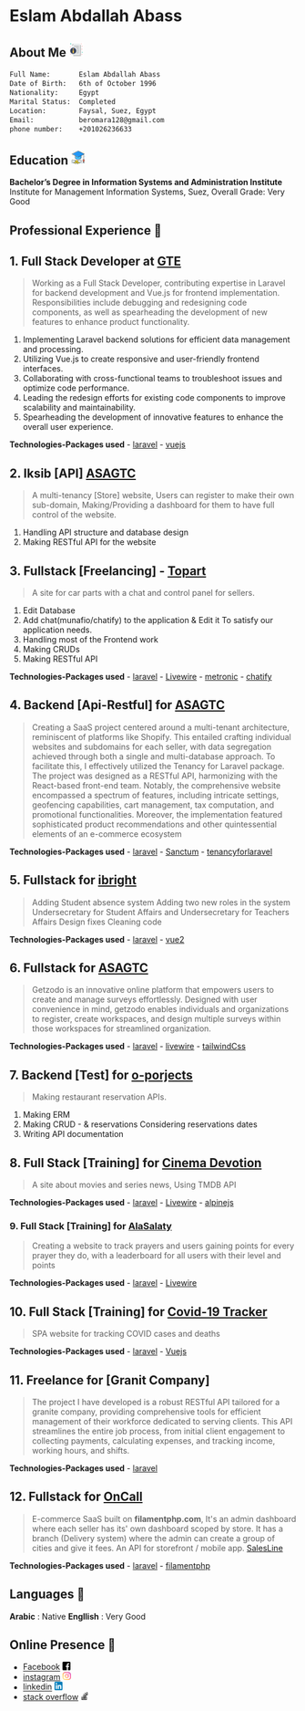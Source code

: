 # Eslam Abdallah Abass
## About Me <img style="width:5%" alt="aboueMe" src="assets/aboueMe.svg"> 

```
Full Name:       Eslam Abdallah Abass 
Date of Birth:   6th of October 1996
Nationality:     Egypt
Marital Status:  Completed
Location:        Faysal, Suez, Egypt
Email:           beromara128@gmail.com
phone number:    +201026236633
```
## Education <img style="width:5%" alt="aboueMe" src="assets/Education.svg"> 

**Bachelor’s Degree in Information Systems and Administration Institute**
<br>
Institute for Management Information Systems, Suez, Overall Grade: Very Good

## Professional Experience 🚀

## 1. Full Stack Developer at [GTE](https://www.linkedin.com/company/generaltelecom/mycompany/)
> Working as a Full Stack Developer, contributing expertise in Laravel for backend development and Vue.js for frontend implementation. Responsibilities include debugging and redesigning code components, as well as spearheading the development of new
> features to enhance product functionality.

1. Implementing Laravel backend solutions for efficient data management and processing.
2. Utilizing Vue.js to create responsive and user-friendly frontend interfaces.
3. Collaborating with cross-functional teams to troubleshoot issues and optimize code performance.
4. Leading the redesign efforts for existing code components to improve scalability and maintainability.
5. Spearheading the development of innovative features to enhance the overall user experience.
   
**Technologies-Packages used** 
    - [laravel](https://laravel.com/)
    - [vuejs](https://v2.vuejs.org/)


## 2. Iksib [API] [ASAGTC](https://kinsta.com/agency-directory/asagtc/)
> A multi-tenancy [Store] website, Users can register to make their own  sub-domain,
> Making/Providing a dashboard for them to have full control of the website.

1. Handling API structure and database design
2. Making RESTful API for the website


## 3. Fullstack  [Freelancing] - [Topart](https://topart.agency/)
> A site for car parts with a chat and control panel for sellers.

1. Edit Database
2. Add chat(munafio/chatify) to the application & Edit it To satisfy our application needs.
3. Handling most of the Frontend work
4. Making CRUDs
5. Making RESTful API 

**Technologies-Packages used** 
    - [laravel](https://laravel.com/)
    - [Livewire](https://laravel-livewire.com/)
    - [metronic](https://keenthemes.com/metronic/)
    - [chatify](https://github.com/munafio/chatify)

    
## 4. Backend [Api-Restful] for [ASAGTC](https://kinsta.com/agency-directory/asagtc/)
> Creating a SaaS project centered around a multi-tenant architecture, reminiscent of platforms like Shopify. This entailed crafting individual websites and subdomains for each seller, with data segregation achieved through both a single and multi-database approach. To facilitate this, I effectively utilized the Tenancy for Laravel package. The project was designed as a RESTful API, harmonizing with the React-based front-end team. Notably, the comprehensive website encompassed a spectrum of features, including intricate settings, geofencing capabilities, cart management, tax computation, and promotional functionalities. Moreover, the implementation featured sophisticated product recommendations and other quintessential elements of an e-commerce ecosystem

**Technologies-Packages used** 
    - [laravel](https://laravel.com/)
    - [Sanctum](https://laravel.com/docs/10.x/sanctum)
    - [tenancyforlaravel](https://tenancyforlaravel.com/saas-boilerplate/)

## 5. Fullstack for [ibright](https://dwam.app/)
> Adding Student absence system
> Adding two new roles in the system Undersecretary for Student Affairs and Undersecretary for Teachers Affairs
> Design fixes
> Cleaning code

**Technologies-Packages used** 
    - [laravel](https://laravel.com/)
    - [vue2](https://v2.vuejs.org/)

## 6. Fullstack for [ASAGTC](https://app.getzodo.com/register)
> Getzodo is an innovative online platform that empowers users to create and manage surveys effortlessly. Designed with user convenience in mind, getzodo enables individuals and organizations to register, create workspaces, and design multiple surveys within those workspaces for streamlined organization.

**Technologies-Packages used** 
    - [laravel](https://laravel.com/)
    - [livewire](https://laravel-livewire.com/)
    - [tailwindCss](https://tailwindui.com/)  

## 7. Backend  [Test] for [o-porjects](https://www.o-projects.org/)
> Making restaurant reservation APIs.

1. Making ERM 
2. Making CRUD - & reservations Considering reservations dates 
3. Writing API documentation


## 8. Full Stack  [Training] for [Cinema Devotion](https://moviesarea.hassaneida.com/)
> A site about movies and series news, Using TMDB API

**Technologies-Packages used** 
    - [laravel](https://laravel.com/)
    - [Livewire](https://laravel-livewire.com/)
    - [alpinejs](https://alpinejs.dev/)

### 9. Full Stack  [Training] for [AlaSalaty](https://www.salah.hassaneida.com/ranking)
> Creating a website to track prayers and users gaining points for every prayer they do,
> with a leaderboard for all users with their level and points

**Technologies-Packages used** 
    - [laravel](https://laravel.com/)
    - [Livewire](https://laravel-livewire.com/)

## 10. Full Stack  [Training] for [Covid-19 Tracker](https://covid19tracker.hassaneida.com/)
> SPA website for tracking COVID cases and deaths 

**Technologies-Packages used** 
    - [laravel](https://laravel.com/)
    - [Vuejs](https://vuejs.org/)
    
## 11. Freelance for [Granit Company]
> The project I have developed is a robust RESTful API tailored for a granite company, providing comprehensive tools for efficient management of their workforce dedicated to serving clients. This API streamlines the entire job process, from initial client engagement to collecting payments, calculating expenses, and tracking income, working hours, and shifts.

**Technologies-Packages used** 
    - [laravel](https://laravel.com/)

## 12. Fullstack for [OnCall](https://oncallwork.com)
> E-commerce SaaS built on **filamentphp.com**, It's an admin dashboard where each seller has its' own dashboard scoped by store.
> It has a branch (Delivery system) where the admin can create a group of cities and give it fees.
> An API for storefront / mobile app.
[SalesLine](https://app.saleslineapp.com/)

**Technologies-Packages used** 
    - [laravel](https://laravel.com/)
    - [filamentphp](filamentphp.com)
<br>

## Languages 💬

**Arabic**   : Native 
**Engllish** : Very Good


## Online Presence 🔗 

- [Facebook](https://www.facebook.com/profile.php?id=100021391685332) <img style="width:3%" alt="Facebook" src="assets/facebook.svg"> 
- [instagram](https://www.instagram.com/yomi_74/) <img style="width:3%" alt="instagram" src="assets/instagram.svg"> 
- [linkedin](https://www.linkedin.com/in/eslam-abdallah-882480170/) <img style="width:3%" alt="linkedIn" src="assets/linkedIn.svg"> 
- [stack overflow](https://stackoverflow.com/users/16155054/eslam-abdallah-abass) <img style="width:3%" alt="stackoverflow" src="assets/stackoverflow.svg"> 

